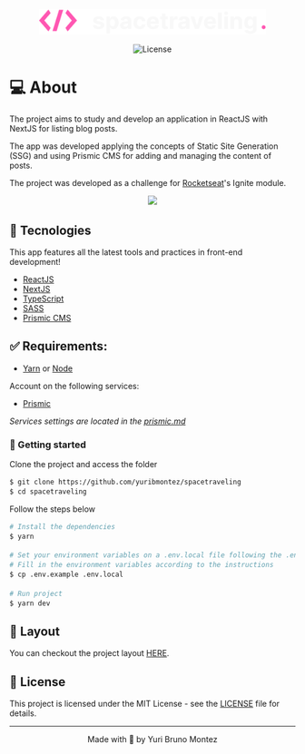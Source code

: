 <p align="center">
  <img alt="spacetraveling" src="public/logo.svg" width="400px">
</p>

<p align="center">
  <img  src="https://img.shields.io/static/v1?label=license&message=MIT&color=FF57B2&labelColor=fff" alt="License">
</p>

# 💻 About

The project aims to study and develop an application in ReactJS with NextJS for listing blog posts.

The app was developed applying the concepts of Static Site Generation (SSG) and using Prismic CMS for adding and managing the content of posts.

<!-- As a complementary challenge, comments section was added using Utterances, access to Preview Prismic CMS posts, navigation control inside the post to go to the next / previous and addition of tag with data from when the post was last edited. -->


The project was developed as a challenge for [Rocketseat](https://rocketseat.com.br)'s Ignite module.

<div align="center">
  <img src="https://user-images.githubusercontent.com/77989191/133948445-5c359a2d-b545-440e-8cc8-d6ded4cb37b8.png" width="1000px"/>
</div>



## 🧪 Tecnologies

This app features all the latest tools and practices in front-end development!

- [ReactJS](https://reactjs.org/)
- [NextJS](https://nextjs.org/)
- [TypeScript](https://www.typescriptlang.org/)
- [SASS](https://sass-lang.com/)
- [Prismic CMS](https://prismic.io/)
<!-- - [Utterances](https://utteranc.es/) -->

## ✅ Requirements:

- [Yarn](https://yarnpkg.com) or [Node](https://nodejs.org/en/)

Account on the following services:

- [Prismic](https://prismic.io)
<!-- - [Utterances]() -->

*Services settings are located in the [prismic.md](./prismic.md)*

### 🚀  Getting started

Clone the project and access the folder

```bash
$ git clone https://github.com/yuribmontez/spacetraveling
$ cd spacetraveling
```

Follow the steps below
```bash
# Install the dependencies
$ yarn

# Set your environment variables on a .env.local file following the .env.example instructions
# Fill in the environment variables according to the instructions
$ cp .env.example .env.local

# Run project
$ yarn dev
```

## 🔖 Layout

You can checkout the project layout [HERE](https://www.figma.com/file/QJjZ66iPdhjNzdjILrG5F4/Desafios-Módulo-3-ReactJS?node-id=89%3A103).

## 📝 License

This project is licensed under the MIT License - see the  [LICENSE](LICENSE) file for details.

---
<p align="center">
    Made with 💜 by Yuri Bruno Montez
</p>
